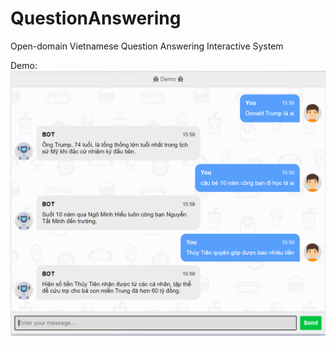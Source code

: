 # QuestionAnswering
Open-domain Vietnamese Question Answering Interactive System 

Demo:
![alt](https://github.com/chiennv2000/QuestionAnswering/blob/main/test_n.png)
